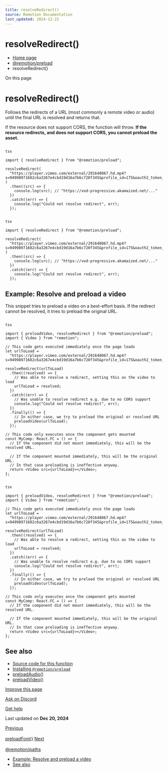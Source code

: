 ```yaml
---
title: resolveRedirect()
source: Remotion Documentation
last_updated: 2024-12-22
---
```


# resolveRedirect()

- [Home page](/)
- [@remotion/preload](/docs/preload/)
- resolveRedirect()

On this page

# resolveRedirect()

Follows the redirects of a URL (most commonly a remote video or audio) until the final URL is resolved and returns that.

If the resource does not support CORS, the function will throw. **If the resource redirects, and does not support CORS, you cannot preload the asset.**

```

tsx

import { resolveRedirect } from "@remotion/preload";

resolveRedirect(
  "https://player.vimeo.com/external/291648067.hd.mp4?s=94998971682c6a3267e4cbd19d16a7b6c720f345&profile_id=175&oauth2_token_id=57447761"
)
  .then((src) => {
    console.log(src); // "https://vod-progressive.akamaized.net/..."
  })
  .catch((err) => {
    console.log("Could not resolve redirect", err);
  });
```

```

tsx

import { resolveRedirect } from "@remotion/preload";

resolveRedirect(
  "https://player.vimeo.com/external/291648067.hd.mp4?s=94998971682c6a3267e4cbd19d16a7b6c720f345&profile_id=175&oauth2_token_id=57447761"
)
  .then((src) => {
    console.log(src); // "https://vod-progressive.akamaized.net/..."
  })
  .catch((err) => {
    console.log("Could not resolve redirect", err);
  });
```

## Example: Resolve and preload a video [​](\#example-resolve-and-preload-a-video "Direct link to Example: Resolve and preload a video")

This snippet tries to preload a video on a best-effort basis. If the redirect cannot be resolved, it tries to preload the original URL.

```

tsx

import { preloadVideo, resolveRedirect } from "@remotion/preload";
import { Video } from "remotion";

// This code gets executed immediately once the page loads
let urlToLoad =
  "https://player.vimeo.com/external/291648067.hd.mp4?s=94998971682c6a3267e4cbd19d16a7b6c720f345&profile_id=175&oauth2_token_id=57447761";

resolveRedirect(urlToLoad)
  .then((resolved) => {
    // Was able to resolve a redirect, setting this as the video to load
    urlToLoad = resolved;
  })
  .catch((err) => {
    // Was unable to resolve redirect e.g. due to no CORS support
    console.log("Could not resolve redirect", err);
  })
  .finally(() => {
    // In either case, we try to preload the original or resolved URL
    preloadVideo(urlToLoad);
  });

// This code only executes once the component gets mounted
const MyComp: React.FC = () => {
  // If the component did not mount immediately, this will be the resolved URL.

  // If the component mounted immediately, this will be the original URL.
  // In that case preloading is ineffective anyway.
  return <Video src={urlToLoad}></Video>;
};
```

```

tsx

import { preloadVideo, resolveRedirect } from "@remotion/preload";
import { Video } from "remotion";

// This code gets executed immediately once the page loads
let urlToLoad =
  "https://player.vimeo.com/external/291648067.hd.mp4?s=94998971682c6a3267e4cbd19d16a7b6c720f345&profile_id=175&oauth2_token_id=57447761";

resolveRedirect(urlToLoad)
  .then((resolved) => {
    // Was able to resolve a redirect, setting this as the video to load
    urlToLoad = resolved;
  })
  .catch((err) => {
    // Was unable to resolve redirect e.g. due to no CORS support
    console.log("Could not resolve redirect", err);
  })
  .finally(() => {
    // In either case, we try to preload the original or resolved URL
    preloadVideo(urlToLoad);
  });

// This code only executes once the component gets mounted
const MyComp: React.FC = () => {
  // If the component did not mount immediately, this will be the resolved URL.

  // If the component mounted immediately, this will be the original URL.
  // In that case preloading is ineffective anyway.
  return <Video src={urlToLoad}></Video>;
};
```

## See also [​](\#see-also "Direct link to See also")

- [Source code for this function](https://github.com/remotion-dev/remotion/blob/main/packages/preload/src/resolve-redirect.ts)
- [Installing `@remotion/preload`](/docs/preload)
- [preloadAudio()](/docs/preload/preload-audio)
- [preloadVideo()](/docs/preload/preload-video)

[Improve this page](https://github.com/remotion-dev/remotion/edit/main/packages/docs/docs/preload/resolve-redirect.mdx)

[Ask on Discord](https://remotion.dev/discord)

[Get help](/docs/get-help)

Last updated on **Dec 20, 2024**

[Previous\
\
preloadFont()](/docs/preload/preload-font) [Next\
\
@remotion/paths](/docs/paths/)

- [Example: Resolve and preload a video](#example-resolve-and-preload-a-video)
- [See also](#see-also)
